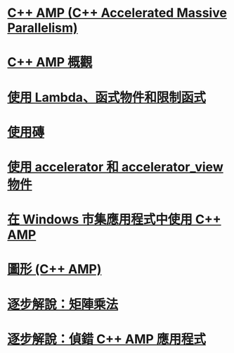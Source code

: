 # [C++ AMP (C++ Accelerated Massive Parallelism)](cpp-amp-cpp-accelerated-massive-parallelism.md)
# [C++ AMP 概觀](cpp-amp-overview.md)
# [使用 Lambda、函式物件和限制函式](using-lambdas-function-objects-and-restricted-functions.md)
# [使用磚](using-tiles.md)
# [使用 accelerator 和 accelerator_view 物件](using-accelerator-and-accelerator-view-objects.md)
# [在 Windows 市集應用程式中使用 C++ AMP](using-cpp-amp-in-windows-store-apps.md)
# [圖形 (C++ AMP)](graphics-cpp-amp.md)
# [逐步解說：矩陣乘法](walkthrough-matrix-multiplication.md)
# [逐步解說：偵錯 C++ AMP 應用程式](walkthrough-debugging-a-cpp-amp-application.md)
